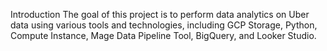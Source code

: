 Introduction
The goal of this project is to perform data analytics on Uber data using various tools and technologies, including GCP Storage, Python, Compute Instance, Mage Data Pipeline Tool, BigQuery, and Looker Studio.
